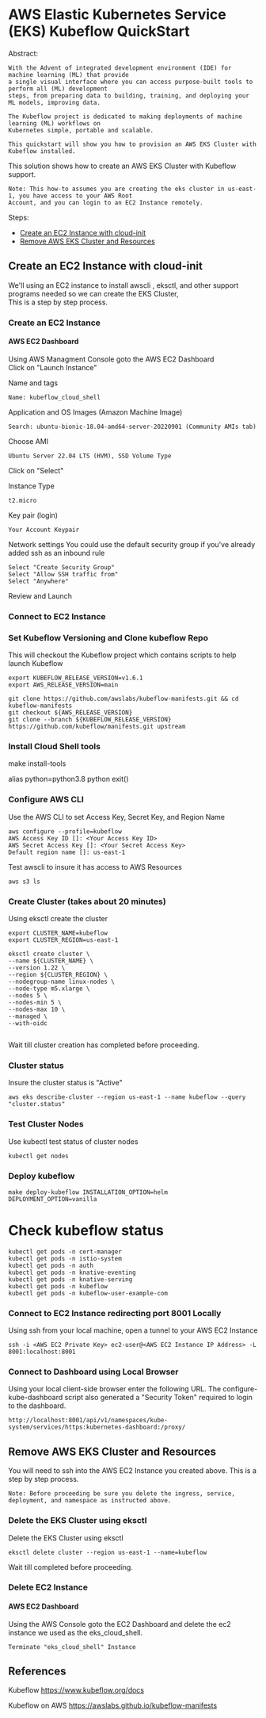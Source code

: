 AWS Elastic Kubernetes Service (EKS) Kubeflow QuickStart  
=======================================================
Abstract:
```
With the Advent of integrated development environment (IDE) for machine learning (ML) that provide
a single visual interface where you can access purpose-built tools to perform all (ML) development 
steps, from preparing data to building, training, and deploying your ML models, improving data.

The Kubeflow project is dedicated to making deployments of machine learning (ML) workflows on
Kubernetes simple, portable and scalable.

This quickstart will show you how to provision an AWS EKS Cluster with Kubeflow installed.

```
This solution shows how to create an AWS EKS Cluster with Kubeflow support.  
```
Note: This how-to assumes you are creating the eks cluster in us-east-1, you have access to your AWS Root
Account, and you can login to an EC2 Instance remotely.
```
Steps:  
* [Create an EC2 Instance with cloud-init](#create-an-ec2-instance-with-cloud-init)   
* [Remove AWS EKS Cluster and Resources](#remove-aws-eks-cluster-and-resources)  

## Create an EC2 Instance with cloud-init
We'll using an EC2 instance to install awscli , eksctl, and other support programs needed so we can create the EKS Cluster,  
This is a step by step process.

### Create an EC2 Instance
#### AWS EC2 Dashboard
Using AWS Managment Console goto the AWS EC2 Dashboard  
Click on "Launch Instance"  

Name and tags
```
Name: kubeflow_cloud_shell
```
Application and OS Images (Amazon Machine Image)
```
Search: ubuntu-bionic-18.04-amd64-server-20220901 (Community AMIs tab)
```
Choose AMI  
```
Ubuntu Server 22.04 LTS (HVM), SSD Volume Type 
```  
Click on "Select"

Instance Type
```
t2.micro
```
Key pair (login)
```
Your Account Keypair
```
Network settings
You could use the default security group if you've already added ssh as an inbound rule
```
Select "Create Security Group"
Select "Allow SSH traffic from"
Select "Anywhere"
```
Review and Launch  

### Connect to EC2 Instance


### Set Kubeflow Versioning and Clone kubeflow Repo
This will checkout the Kubeflow project which contains scripts to help launch Kubeflow
```
export KUBEFLOW_RELEASE_VERSION=v1.6.1
export AWS_RELEASE_VERSION=main

git clone https://github.com/awslabs/kubeflow-manifests.git && cd kubeflow-manifests
git checkout ${AWS_RELEASE_VERSION}
git clone --branch ${KUBEFLOW_RELEASE_VERSION} https://github.com/kubeflow/manifests.git upstream
```

### Install Cloud Shell tools
make install-tools

alias python=python3.8
python
exit()

### Configure AWS CLI
Use the AWS CLI to set Access Key, Secret Key, and Region Name
```
aws configure --profile=kubeflow
AWS Access Key ID []: <Your Access Key ID>
AWS Secret Access Key []: <Your Secret Access Key>
Default region name []: us-east-1
```
Test awscli to insure it has access to AWS Resources
```
aws s3 ls
```

### Create Cluster (takes about 20 minutes)
Using eksctl create the cluster
```
export CLUSTER_NAME=kubeflow
export CLUSTER_REGION=us-east-1

eksctl create cluster \
--name ${CLUSTER_NAME} \
--version 1.22 \
--region ${CLUSTER_REGION} \
--nodegroup-name linux-nodes \
--node-type m5.xlarge \
--nodes 5 \
--nodes-min 5 \
--nodes-max 10 \
--managed \
--with-oidc
    
```
Wait till cluster creation has completed before proceeding.  

### Cluster status
Insure the cluster status is "Active"
```
aws eks describe-cluster --region us-east-1 --name kubeflow --query "cluster.status"
```
### Test Cluster Nodes
Use kubectl test status of cluster nodes
```
kubectl get nodes
```
### Deploy kubeflow
```
make deploy-kubeflow INSTALLATION_OPTION=helm DEPLOYMENT_OPTION=vanilla
```

# Check kubeflow status
```
kubectl get pods -n cert-manager
kubectl get pods -n istio-system
kubectl get pods -n auth
kubectl get pods -n knative-eventing
kubectl get pods -n knative-serving
kubectl get pods -n kubeflow
kubectl get pods -n kubeflow-user-example-com
```

### Connect to EC2 Instance redirecting port 8001 Locally
Using ssh from your local machine, open a tunnel to your AWS EC2 Instance
```
ssh -i <AWS EC2 Private Key> ec2-user@<AWS EC2 Instance IP Address> -L 8001:localhost:8001
```
### Connect to Dashboard using Local Browser
Using your local client-side browser enter the following URL. The configure-kube-dashboard script
also generated a "Security Token" required to login to the dashboard.
```
http://localhost:8001/api/v1/namespaces/kube-system/services/https:kubernetes-dashboard:/proxy/
```

## Remove AWS EKS Cluster and Resources
You will need to ssh into the AWS EC2 Instance you created above. This is a step by step process.
```
Note: Before proceeding be sure you delete the ingress, service, deployment, and namespace as instructed above.
```
### Delete the EKS Cluster using eksctl
Delete the EKS Cluster using eksctl
```
eksctl delete cluster --region us-east-1 --name=kubeflow
```
Wait till completed before proceeding.  

### Delete EC2 Instance
#### AWS EC2 Dashboard
Using the AWS Console goto the EC2 Dashboard and delete the ec2 instance we used as the eks_cloud_shell.
```
Terminate "eks_cloud_shell" Instance  
```

## References
Kubeflow
https://www.kubeflow.org/docs

Kubeflow on AWS
https://awslabs.github.io/kubeflow-manifests




